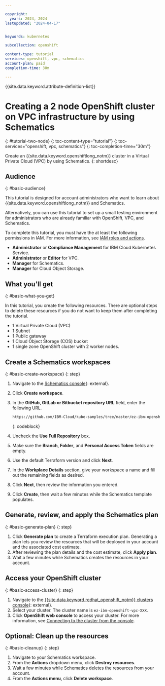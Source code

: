 ```yaml
---

copyright:
  years: 2024, 2024
lastupdated: "2024-04-17"


keywords: kubernetes

subcollection: openshift

content-type: tutorial
services: openshift, vpc, schematics
account-plan: paid
completion-time: 30m

---
```


{{site.data.keyword.attribute-definition-list}}

# Creating a 2 node OpenShift cluster on VPC infrastructure by using Schematics
{: #tutorial-two-node}
{: toc-content-type="tutorial"}
{: toc-services="openshift, vpc, schematics"}
{: toc-completion-time="30m"}

Create an {{site.data.keyword.openshiftlong_notm}} cluster in a Virtual Private Cloud (VPC) by using Schematics.
{: shortdesc}

## Audience
{: #basic-audience}

This tutorial is designed for account administrators who want to learn about {{site.data.keyword.openshiftlong_notm}} and Schematics.

Alternatively, you can use this tutorial to set up a small testing environment for administrators who are already familiar with OpenShift, VPC, and Schematics.

To complete this tutorial, you must have the at least the following permissions in IAM. For more information, see [IAM roles and actions](/docs/account?topic=account-iam-service-roles-actions).

- **Administrator** or **Compliance Management** for IBM Cloud Kubernetes Service.
- **Administrator** or **Editor** for VPC.
- **Manager** for Schematics.
- **Manager** for Cloud Object Storage.

## What you'll get
{: #basic-what-you-get}

In this tutorial, you create the following resources. There are optional steps to delete these resources if you do not want to keep them after completing the tutorial. 

- 1 Virtual Private Cloud (VPC)
- 1 Subnet
- 1 Public gateway
- 1 Cloud Object Storage (COS) bucket
- 1 single zone OpenShift cluster with 2 worker nodes.

## Create a Schematics workspaces
{: #basic-create-workspace}
{: step}

1. Navigate to the [Schematics console](https://cloud.ibm.com/schematics/workspaces){: external}.
1. Click **Create workspace**.
1. In the **GitHub, GitLab or Bitbucket repository URL** field, enter the following URL.
    ```txt
    https://github.com/IBM-Cloud/kube-samples/tree/master/ez-ibm-openshift-vpc
    ```
    {: codeblock}

1. Uncheck the **Use Full Repository** box.
1. Make sure the **Branch**, **Folder**, and **Personal Access Token** fields are empty.
1. Use the default Terraform version and click **Next**.
1. In the **Workplace Details** section, give your workspace a name and fill out the remaining fields as desired.
1. Click **Next**, then review the information you entered. 
1. Click **Create**, then wait a few minutes while the Schematics template populates.

## Generate, review, and apply the Schematics plan
{: #basic-generate-plan}
{: step}

1. Click **Generate plan** to create a Terraform execution plan. Generating a plan lets you review the resources that will be deployed in your account and the associated cost estimate.
1. After reviewing the plan details and the cost estimate, click **Apply plan**.
1. Wait a few minutes while Schematics creates the resources in your account.


## Access your OpenShift cluster
{: #basic-access-cluster}
{: step}

1. Navigate to the [{{site.data.keyword.redhat_openshift_notm}} clusters console](https://cloud.ibm.com/kubernetes/clusters?platformType=openshift){: external}.
1. Select your cluster. The cluster name is `ez-ibm-openshift-vpc-XXX`.
1. Click **OpenShift web console** to access your cluster. For more information, see [Connecting to the cluster from the console](/docs/openshift?topic=openshift-access_cluster&interface=cli#access_oc_console).


## Optional: Clean up the resources
{: #basic-cleanup}
{: step}

1. Navigate to your Schematics workspace.
1. From the **Actions** dropdown menu, click **Destroy resources**.
1. Wait a few minutes while Schematics deletes the resources from your account.
1. From the **Actions menu**, click **Delete workspace**.

